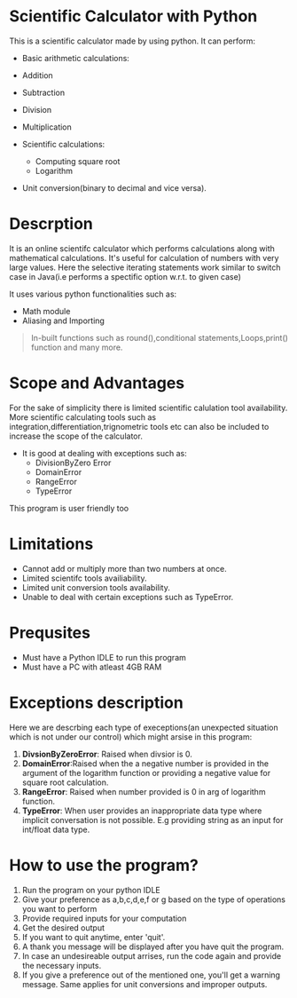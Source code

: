 # Scientific Calculator with Python
This is a scientific calculator made by using python. It can perform:

+ Basic arithmetic calculations:
+ Addition
+ Subtraction
+ Division
+ Multiplication
+ Scientific calculations:
    + Computing square root
    + Logarithm 
  
+ Unit conversion(binary to decimal and vice versa).
  
# Descrption
It is an online scientifc calculator which performs calculations along with mathematical calculations. 
It's useful for calculation of numbers with very large values. 
Here the selective iterating statements work similar to switch case in Java(i.e performs a spectific option w.r.t. to given case)

It uses various python functionalities such as:
+ Math module
+ Aliasing and Importing

> In-built functions such as round(),conditional statements,Loops,print() function and many more.

# Scope and Advantages 
For the sake of simplicity there is limited scientific calulation tool availability. More scientific calculating tools such as integration,differentiation,trignometric tools etc can also be included to increase the scope of the calculator.

+ It is good at dealing with exceptions such as:
  + DivisionByZero Error
  + DomainError 
  + RangeError
  + TypeError
  
This program is user friendly too

# Limitations
+ Cannot add or multiply more than two numbers at once.
+ Limited scientifc tools availiability.
+ Limited unit conversion tools availability.
+ Unable to deal with certain exceptions such as TypeError.
  
# Prequsites
+ Must have a Python IDLE to run this program 
+ Must have a PC with atleast 4GB RAM
  
# Exceptions description
Here we are descrbing each type of execeptions(an unexpected situation which is not under our control) which might arsise in this program:

1.  **DivsionByZeroError**: Raised when divsior is 0.
2.  **DomainError**:Raised when the a negative number is provided in the argument of the logarithm function or providing a negative value for square root calculation.
3.  **RangeError**: Raised when number provided is 0 in arg of logarithm function.
4.  **TypeError**: When user provides an inappropriate data type where implicit conversation is not possible. E.g providing string as an input for int/float data type.

# How to use the program?
1. Run the program on your python IDLE
2. Give your preference as a,b,c,d,e,f or g based on the type of operations you want to perform
3. Provide required inputs for your computation
4. Get the desired output
5. If you want to quit anytime, enter 'quit'. 
6. A thank you message will be displayed after you have quit the program.
7. In case an undesireable output arrises, run the code again and provide the necessary inputs.
8. If you give a preference out of the mentioned one, you'll get a warning message. Same applies for unit conversions and improper outputs.
